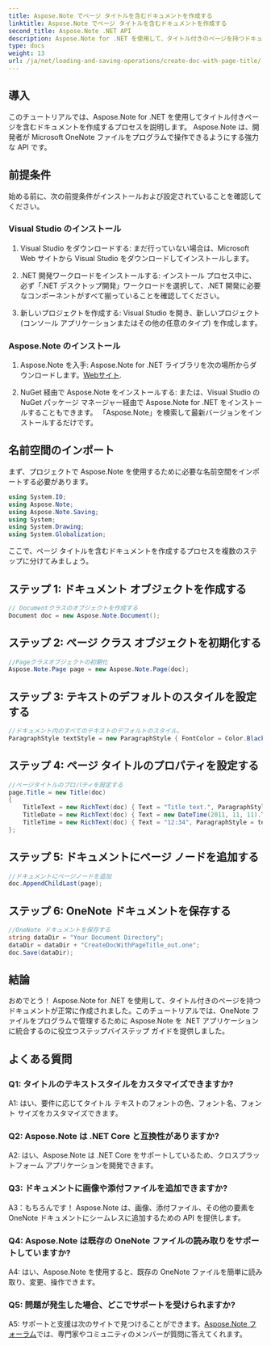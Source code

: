 ```yaml
---
title: Aspose.Note でページ タイトルを含むドキュメントを作成する
linktitle: Aspose.Note でページ タイトルを含むドキュメントを作成する
second_title: Aspose.Note .NET API
description: Aspose.Note for .NET を使用して、タイトル付きのページを持つドキュメントを作成する方法を学びます。シームレスな統合については、ステップバイステップのガイドに従ってください。
type: docs
weight: 13
url: /ja/net/loading-and-saving-operations/create-doc-with-page-title/
---
```

## 導入

このチュートリアルでは、Aspose.Note for .NET を使用してタイトル付きページを含むドキュメントを作成するプロセスを説明します。 Aspose.Note は、開発者が Microsoft OneNote ファイルをプログラムで操作できるようにする強力な API です。

## 前提条件

始める前に、次の前提条件がインストールおよび設定されていることを確認してください。

### Visual Studio のインストール

1. Visual Studio をダウンロードする: まだ行っていない場合は、Microsoft Web サイトから Visual Studio をダウンロードしてインストールします。

2. .NET 開発ワークロードをインストールする: インストール プロセス中に、必ず「.NET デスクトップ開発」ワークロードを選択して、.NET 開発に必要なコンポーネントがすべて揃っていることを確認してください。

3. 新しいプロジェクトを作成する: Visual Studio を開き、新しいプロジェクト (コンソール アプリケーションまたはその他の任意のタイプ) を作成します。

### Aspose.Note のインストール

1. Aspose.Note を入手: Aspose.Note for .NET ライブラリを次の場所からダウンロードします。[Webサイト](https://releases.aspose.com/note/net/).

2. NuGet 経由で Aspose.Note をインストールする: または、Visual Studio の NuGet パッケージ マネージャー経由で Aspose.Note for .NET をインストールすることもできます。 「Aspose.Note」を検索して最新バージョンをインストールするだけです。

## 名前空間のインポート

まず、プロジェクトで Aspose.Note を使用するために必要な名前空間をインポートする必要があります。

```csharp
using System.IO;
using Aspose.Note;
using Aspose.Note.Saving;
using System;
using System.Drawing;
using System.Globalization;
```

ここで、ページ タイトルを含むドキュメントを作成するプロセスを複数のステップに分けてみましょう。

## ステップ 1: ドキュメント オブジェクトを作成する

```csharp
// Documentクラスのオブジェクトを作成する
Document doc = new Aspose.Note.Document();
```

## ステップ 2: ページ クラス オブジェクトを初期化する

```csharp
//Pageクラスオブジェクトの初期化
Aspose.Note.Page page = new Aspose.Note.Page(doc);
```

## ステップ 3: テキストのデフォルトのスタイルを設定する

```csharp
//ドキュメント内のすべてのテキストのデフォルトのスタイル。
ParagraphStyle textStyle = new ParagraphStyle { FontColor = Color.Black, FontName = "Arial", FontSize = 10 };
```

## ステップ 4: ページ タイトルのプロパティを設定する

```csharp
//ページタイトルのプロパティを設定する
page.Title = new Title(doc)
{
    TitleText = new RichText(doc) { Text = "Title text.", ParagraphStyle = textStyle },
    TitleDate = new RichText(doc) { Text = new DateTime(2011, 11, 11).ToString("D", CultureInfo.InvariantCulture), ParagraphStyle = textStyle },
    TitleTime = new RichText(doc) { Text = "12:34", ParagraphStyle = textStyle }
};
```

## ステップ 5: ドキュメントにページ ノードを追加する

```csharp
//ドキュメントにページノードを追加
doc.AppendChildLast(page);
```

## ステップ 6: OneNote ドキュメントを保存する

```csharp
//OneNote ドキュメントを保存する
string dataDir = "Your Document Directory";
dataDir = dataDir + "CreateDocWithPageTitle_out.one";
doc.Save(dataDir);
```

## 結論

おめでとう！ Aspose.Note for .NET を使用して、タイトル付きのページを持つドキュメントが正常に作成されました。このチュートリアルでは、OneNote ファイルをプログラムで管理するために Aspose.Note を .NET アプリケーションに統合するのに役立つステップバイステップ ガイドを提供しました。

## よくある質問

### Q1: タイトルのテキストスタイルをカスタマイズできますか?

A1: はい、要件に応じてタイトル テキストのフォントの色、フォント名、フォント サイズをカスタマイズできます。

### Q2: Aspose.Note は .NET Core と互換性がありますか?

A2: はい、Aspose.Note は .NET Core をサポートしているため、クロスプラットフォーム アプリケーションを開発できます。

### Q3: ドキュメントに画像や添付ファイルを追加できますか?

A3：もちろんです！ Aspose.Note は、画像、添付ファイル、その他の要素を OneNote ドキュメントにシームレスに追加するための API を提供します。

### Q4: Aspose.Note は既存の OneNote ファイルの読み取りをサポートしていますか?

A4: はい、Aspose.Note を使用すると、既存の OneNote ファイルを簡単に読み取り、変更、操作できます。

### Q5: 問題が発生した場合、どこでサポートを受けられますか?

 A5: サポートと支援は次のサイトで見つけることができます。[Aspose.Note フォーラム](https://forum.aspose.com/c/note/28)では、専門家やコミュニティのメンバーが質問に答えてくれます。